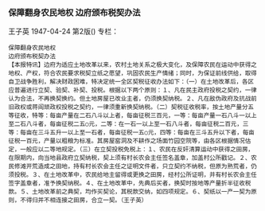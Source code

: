 ### 保障翻身农民地权  边府颁布税契办法
王子英
1947-04-24
第2版()
专栏：

    保障翻身农民地权
    边府颁布税契办法
    【本报特讯】边府为适应土地改革以来，农村土地关系之极大变化，及保障农民在运动中获得之地权、产权，符合农民要求税契立纸之愿望，巩固农民生产情绪；同时，为保证前线供给，取得自卫战争胜利，解决财政困难，特决定统一全区契税征收办法如下：（一）在土地改革后，各区应普遍进行立契、验契、补契、投税。根据以下两个原则：１、凡在民主政府投税之契约，一律认为合法，不再换契换约。但土地房屋已改业主者，仍须换契纳税。２、凡在敌伪政府及抗战前旧政权或蒋阎顽政权投税之契约，一律须重新换契纳税。（二）契税征收税率，按土地产量分五等征收，特等：每亩产量在二石八斗以上者，每亩征税三百元，一等：每亩产量一石八斗一以上至二石八斗者，每亩征税二五○元，二等：在一石一以上至一石八斗者，每亩征税二百元，三等：每亩在三斗五升一以上至一石者，每亩征税一五○元，四等：每亩在三斗五升以下者，每亩征税一百元，产量以粗粮为标准。其房屋窑洞及不耕作之场面竹园空院等，由各区根据情况估定，一般应以二等地规定。（三）在立契投税免税上：１、农民在反奸清算运动中获得之田房，在限期内，向当地县政府立契纳税，契上须有村长农会主任签名盖章，加盖村公所戳记。２、农民修滩开荒造成之田地，持有村长农会主任之证明文件者，只立契约不纳税，但原为熟荒者，仍须投税。３、在土地改革中，农民给地主留得或更换之田房，经村公所证明，并有村长农会主任签字盖章者，准予换契纳税。４、在土地改革中，先典后买者，换契时按地等产量折半征收税款。５、土地改革前之典契，均作买契论，其税款交纳，如四项规定。６、契纸以一产一契为原则，不得归并不相连接之田房，合立一契。（王子英）
